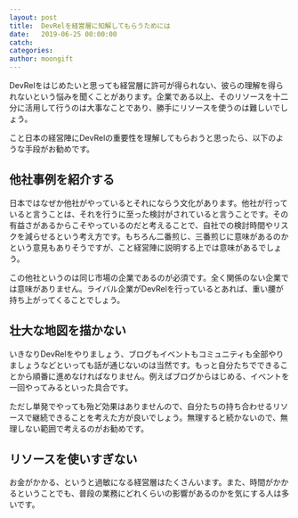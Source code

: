 ```yaml
---
layout: post
title:  DevRelを経営層に知解してもらうためには
date:   2019-06-25 00:00:00
catch: 
categories:
author: moongift
---
```


DevRelをはじめたいと思っても経営層に許可が得られない、彼らの理解を得られないという悩みを聞くことがあります。企業である以上、そのリソースを十二分に活用して行うのは大事なことであり、勝手にリソースを使うのは難しいでしょう。

こと日本の経営陣にDevRelの重要性を理解してもらおうと思ったら、以下のような手段がお勧めです。

## 他社事例を紹介する

日本ではなぜか他社がやっているとそれにならう文化があります。他社が行っていると言うことは、それを行うに至った検討がされていると言うことです。その有益さがあるからこそやっているのだと考えることで、自社での検討時間やリスクを減らせるという考え方です。もちろん二番煎じ、三番煎じに意味があるのかという意見もありそうですが、こと経営陣に説明する上では意味があるでしょう。

この他社というのは同じ市場の企業であるのが必須です。全く関係のない企業では意味がありません。ライバル企業がDevRelを行っているとあれば、重い腰が持ち上がってくることでしょう。

## 壮大な地図を描かない

いきなりDevRelをやりましょう、ブログもイベントもコミュニティも全部やりましょうなどといっても話が通じないのは当然です。もっと自分たちでできることから順番に進めなければなりません。例えばブログからはじめる、イベントを一回やってみるといった具合です。

ただし単発でやっても殆ど効果はありませんので、自分たちの持ち合わせるリソースで継続できることを考えた方が良いでしょう。無理すると続かないので、無理しない範囲で考えるのがお勧めです。

## リソースを使いすぎない

お金がかかる、というと過敏になる経営層はたくさんいます。また、時間がかかるということでも、普段の業務にどれくらいの影響があるのかを気にする人は多いです。
